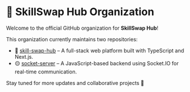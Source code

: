 # 👥 SkillSwap Hub Organization

Welcome to the official GitHub organization for **SkillSwap Hub**!

This organization currently maintains two repositories:

- 🔷 [skill-swap-hub](https://github.com/Code102SoftwareProject/skill-swap-hub) – A full-stack web platform built with TypeScript and Next.js.
- 🟡 [socket-server](https://github.com/Code102SoftwareProject/socket-server) – A JavaScript-based backend using Socket.IO for real-time communication.

Stay tuned for more updates and collaborative projects 🚀
